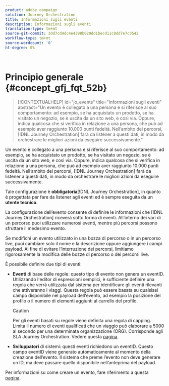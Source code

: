 ```yaml
---
product: adobe campaign
solution: Journey Orchestration
title: Informazioni sugli eventi
description: Informazioni sugli eventi
translation-type: tm+mt
source-git-commit: 3dd7cd4dc4e4398b029dd1becd11c8dd7e7c3542
workflow-type: tm+mt
source-wordcount: '0'
ht-degree: 0%

---
```



# Principio generale {#concept_gfj_fqt_52b}

>[!CONTEXTUALHELP]
>id="jo_events"
>title="Informazioni sugli eventi"
>abstract="Un evento è collegato a una persona e si riferisce al suo comportamento: ad esempio, se ha acquistato un prodotto, se ha visitato un negozio, se è uscita da un sito web, e così via. Oppure, indica qualcosa che si verifica in relazione a una persona, che può ad esempio aver raggiunto 10.000 punti fedeltà. Nell’ambito dei percorsi, [!DNL Journey Orchestration] farà da listener a questi dati, in modo da orchestrare le migliori azioni da eseguire successivamente."

Un evento è collegato a una persona e si riferisce al suo comportamento: ad esempio, se ha acquistato un prodotto, se ha visitato un negozio, se è uscita da un sito web, e così via. Oppure, indica qualcosa che si verifica in relazione a una persona, che può ad esempio aver raggiunto 10.000 punti fedeltà. Nell’ambito dei percorsi, [!DNL Journey Orchestration] farà da listener a questi dati, in modo da orchestrare le migliori azioni da eseguire successivamente.

Tale configurazione è **obbligatoria**[!DNL Journey Orchestration], in quanto è progettata per fare da listener agli eventi ed è sempre eseguita da un **utente tecnico**.

La configurazione dell’evento consente di definire le informazioni che [!DNL Journey Orchestration] riceverà sotto forma di eventi. All’interno dei vari di un percorso puoi utilizzare numerosi eventi, mentre più percorsi possono sfruttare il medesimo evento.

Se modifichi un evento utilizzato in una bozza di percorso o in un percorso live, puoi cambiare solo il nome e la descrizione oppure aggiungere i campi payload. Al fine di evitare l’interruzione dei percorsi, limitiamo rigorosamente la modifica delle bozze di percorso o dei percorsi live.

È possibile definire due tipi di eventi:

* **Eventi** di base delle regole: questo tipo di evento non genera un eventID. Utilizzando l&#39;editor di espressioni semplici, è sufficiente definire una regola che verrà utilizzata dal sistema per identificare gli eventi rilevanti che attiveranno i viaggi. Questa regola può essere basata su qualsiasi campo disponibile nel payload dell&#39;evento, ad esempio la posizione del profilo o il numero di elementi aggiunti al carrello del profilo.

   >[!CAUTION]
   >
   >Per gli eventi basati su regole viene definita una regola di capping. Limita il numero di eventi qualificati che un viaggio può elaborare a 5000 al secondo per una determinata organizzazione (ORG). Corrisponde agli SLA Journey Orchestration. Vedere questa [pagina](https://helpx.adobe.com/legal/product-descriptions/journey-orchestration.html).

* **Sviluppatori** di sistemi: questi eventi richiedono un eventID. Questo campo eventID viene generato automaticamente al momento della creazione dell’evento. Il sistema che preme l’evento non deve generare un ID, ma deve passare quello disponibile nell’anteprima del payload.

Per informazioni su come creare un evento, fare riferimento a questa [pagina](../event/about-creating.md).

